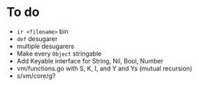 # To do

- `ir <filename>` bin
- `def` desugarer
- multiple desugarers
- Make every `Object` stringable
- Add Keyable interface for String, Nil, Bool, Number
- vm/functions.go with S, K, I, and Y and Ys (mutual recursion)
- s/vm/core/g?
